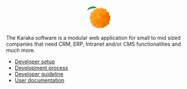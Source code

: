 <p align="center"><img src="https://raw.githubusercontent.com/Karaka-Management/Assets/master/art/logo.png" width="64" alt="Logo"></p>

The Karaka software is a modular web application for small to mid sized companies that need CRM, ERP, Intranet and/or CMS functionalities and much more.

* [Developer setup](https://github.com/Karaka-Management/Developer-Guide/blob/develop/general/setup.md)
* [Development process](https://github.com/Karaka-Management/Docs/blob/master/Processes/Development.md)
* [Developer guideline](https://github.com/Karaka-Management/Developer-Guide)
* [User documentation](https://github.com/Karaka-Management/Documentation)
